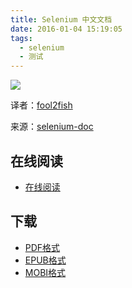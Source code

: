 ```yaml
---
title: Selenium 中文文档
date: 2016-01-04 15:19:05
tags:
  - selenium
  - 测试
---
```


![](https://ek8whxe.cloudimg.io/s/width/226/https://www.gitbook.com/cover/book/wizardforcel/selenium-doc.jpg?build=1451891804807&v=12.0.2)

译者：[fool2fish](https://github.com/fool2fish)

来源：[selenium-doc](https://github.com/fool2fish/selenium-doc)

<!--more-->

## 在线阅读 ##

+ [在线阅读](https://www.gitbook.com/book/wizardforcel/selenium-doc/details)

## 下载 ##

+ [PDF格式](https://www.gitbook.com/download/pdf/book/wizardforcel/selenium-doc)
+ [EPUB格式](https://www.gitbook.com/download/epub/book/wizardforcel/selenium-doc)
+ [MOBI格式](https://www.gitbook.com/download/mobi/book/wizardforcel/selenium-doc)